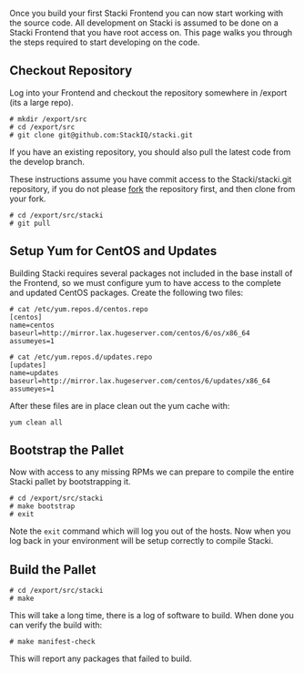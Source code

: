 Once you build your first Stacki Frontend you can now start working with the source code.
All development on Stacki is assumed to be done on a Stacki Frontend that you have root access on.
This page walks you through the steps required to start developing on the code.

## Checkout Repository

Log into your Frontend and checkout the repository somewhere in /export (its a large repo).

```
# mkdir /export/src
# cd /export/src
# git clone git@github.com:StackIQ/stacki.git
```

If you have an existing repository, you should also pull the latest code from the develop branch.

These instructions assume you have commit access to the Stacki/stacki.git repository, if you do not
please [fork](https://help.github.com/articles/fork-a-repo/) the repository first,
and then clone from your fork.

```
# cd /export/src/stacki
# git pull
```

## Setup Yum for CentOS and Updates

Building Stacki requires several packages not included in the base install of the Frontend, so we
must configure yum to have access to the complete and updated CentOS packages.
Create the following two files:

```
# cat /etc/yum.repos.d/centos.repo
[centos]
name=centos
baseurl=http://mirror.lax.hugeserver.com/centos/6/os/x86_64
assumeyes=1
```

```
# cat /etc/yum.repos.d/updates.repo 
[updates]
name=updates
baseurl=http://mirror.lax.hugeserver.com/centos/6/updates/x86_64
assumeyes=1
```

After these files are in place clean out the yum cache with:

```
yum clean all
```

## Bootstrap the Pallet

Now with access to any missing RPMs we can prepare to compile the entire Stacki pallet by bootstrapping it.

```
# cd /export/src/stacki
# make bootstrap
# exit
```

Note the ```exit``` command which will log you out of the hosts.
Now when you log back in your environment will be setup correctly to compile Stacki.

## Build the Pallet

```
# cd /export/src/stacki
# make
```

This will take a long time, there is a log of software to build.
When done you can verify the build with:

```
# make manifest-check
```

This will report any packages that failed to build.

